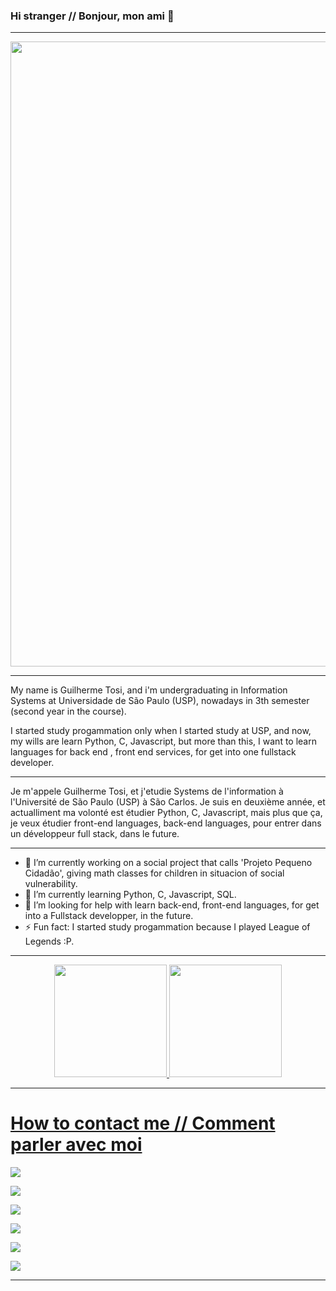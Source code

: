 ### Hi stranger  // Bonjour, mon ami 👋

-----------------------------------------------------------------------------------------------------------------------------------------------------------------------

<p align="center">
  <a href="https://github.com/Tosiapenas" target="_blank">
    <img src="https://svg-banners.vercel.app/api?type=typeWriter&text1=print(%22Welcome%20to%20my%20github,%20welcome to my little world%22)%20💻&width=1000&height=75" width="1000">
  </a>
</p>

-----------------------------------------------------------------------------------------------------------------------------------------------------------------------

   My name is Guilherme Tosi, and i'm undergraduating in Information Systems at Universidade de São Paulo (USP), nowadays in 3th semester (second year in the course).
 
  I started study progammation only when I started study at USP, and now, my wills are learn Python, C, Javascript, but more than this, I want to learn languages
  for back end , front end services, for get into one fullstack developer.
  
-----------------------------------------------------------------------------------------------------------------------------------------------------------------------
 
  Je m'appele Guilherme Tosi, et j'etudie Systems de l'information à l'Université de São Paulo (USP) à São Carlos. Je suis en deuxième année, et actualliment ma volonté est étudier Python, C, Javascript, mais plus que ça, je veux étudier front-end languages, back-end languages, pour entrer dans un développeur full stack, dans le future.
  
-----------------------------------------------------------------------------------------------------------------------------------------------------------------------

- 🔭 I’m currently working on a social project that calls 'Projeto Pequeno Cidadão', giving math classes for children in situacion of social vulnerability.
- 🌱 I’m currently learning Python, C, Javascript, SQL.
- 🤔 I’m looking for help with learn back-end, front-end languages, for get into a Fullstack developper, in the future.
- ⚡ Fun fact: I started study progammation because I played League of Legends :P.

-----------------------------------------------------------------------------------------------------------------------------------------------------------------------

<div align="center">
  <a href="https://github.com/Tosiapenas">
  <img height="180em" src="https://github-readme-stats.vercel.app/api?username=Tosiapenas&show_icons=true&theme=dracula&include_all_commits=true&count_private=true"/>
  <img height="180em" src="https://github-readme-stats.vercel.app/api/top-langs/?username=Tosiapenas&layout=compact&langs_count=7&theme=dracula"/>
</div>

-----------------------------------------------------------------------------------------------------------------------------------------------------------------------
   
 # How to contact me // Comment parler avec moi
 
 <a href="https://www.linkedin.com/in/guilherme-henrique-galdini-tosi-72865b202" target="_blank"><img src="https://img.shields.io/badge/-LinkedIn-%230077B5?style=for-the-badge&logo=linkedin&logoColor=white" target="_blank"></a> 
 
 <a href = "mailto:galdiniguilherme@usp.br"><img src="https://img.shields.io/badge/-Gmail-%23333?style=for-the-badge&logo=gmail&logoColor=white" target="_blank"></a>
 
 <a href="https://instagram.com/tosiapenas" target="_blank"><img src="https://img.shields.io/badge/-Instagram-%23E4405F?style=for-the-badge&logo=instagram&logoColor=white" target="_blank"></a>
 
 <a href="https://wa.me/5519996380863" target="_blanck"><img src="https://img.shields.io/badge/WhatsApp-25D366?style=for-the-badge&logo=whatsapp&logoColor=white" target="_blank"></a>
 
 <a href="https://www.facebook.com/guilherme.galdini.7/" target="_blank"><img src ="https://img.shields.io/badge/Facebook-1877F2?style=for-the-badge&logo=facebook&logoColor=white" target="_blank"></a>
 
 <a href="https://t.me/username2015199" target="_blank"><img src ="https://img.shields.io/badge/Telegram-2CA5E0?style=for-the-badge&logo=telegram&logoColor=white" target="_blank"></a>

-----------------------------------------------------------------------------------------------------------------------------------------------------------------------
 
 
